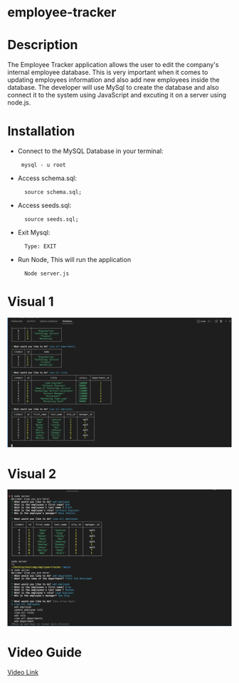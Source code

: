 # employee-tracker

# Description 
The Employee Tracker application allows the user to edit the company's internal employee database. 
This is very important when it comes to updating employees information and also add new employees 
inside the database. The developer will use MySql to create the database and also connect 
it to the system using JavaScript and excuting it on a server using node.js. 

# Installation 

 - Connect to the MySQL Database in your terminal:

        mysql - u root 

- Access schema.sql:

        source schema.sql; 

- Access seeds.sql:

        source seeds.sql;

- Exit Mysql:

        Type: EXIT 

- Run Node, This will run the application

        Node server.js 






# Visual 1

![Application Web Pages".](/images/main.png)


# Visual 2 


![Application Web Pages".](/images/main2.png)


# Video Guide 
[Video Link](https://drive.google.com/file/d/1XvnG4lb0OZaLFFWCNo__MaBxf2-IXmag/view)
